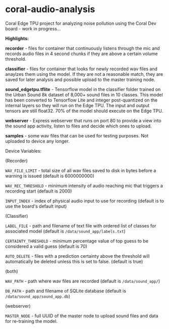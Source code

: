 # coral-audio-analysis
Coral Edge TPU project for analyzing noise pollution using the Coral Dev board - work in progress...

**Highlights:**

**recorder** - files for container that continuously listens through the mic and records audio files in 4 second chunks if they are above a certain volume threshold.

**classifier** - files for container that looks for newly recorded wav files and anaylzes them using the model. If they are not a reasonable match, they are saved for later analysis and possible upload to the master training node.

**sound_edgetpu.tflite** - Tensorflow model in the classifier folder trained on the Urban Sound 8k dataset of 8,000+ sound files in 10 classes. This model has been converted to Tensorflow Lite and integer post-quantized on the internal layers so they will run on the Edge TPU. The input and output tensors are still float32. 70% of the model should execute on the Edge TPU.

**webserver** - Express webserver that runs on port 80 to provide a view into the sound app activity, listen to files and decide which ones to upload. 

**samples** - some wav files that can be used for testing purposes. Not uploaded to device any longer.

Device Variables:

(Recorder)

`WAV_FILE_LIMIT` - total size of all wav files saved to disk in bytes before a warning is issued (default is 6000000000)

`WAV_REC_THRESHOLD` - minimum intensity of audio reaching mic that triggers a recording start (default is 2000)

`INPUT_INDEX` - index of physical audio input to use for recording (default is to use the board's default input)

(Classifier)

`LABEL_FILE` - path and filename of text file with ordered list of classes for associated model (default is `/data/sound_app/labels.txt`)

`CERTAINTY_THRESHOLD` - minimum percentage value of top guess to be considered a valid guess (default is 70)

`AUTO_DELETE` - files with a prediction certainty above the threshold will automatically be deleted unless this is set to false. (default is true)

(both)

`WAV_PATH` - path where wav files are recorded (default is `/data/sound_app/`)

`DB_PATH` - path and filename of SQLite database (default is `/data/sound_app/sound_app.db`)

(webserver)

`MASTER_NODE` - full UUID of the master node to upload sound files and data for re-training the model.
